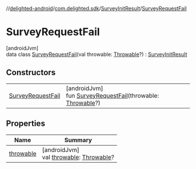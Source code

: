 //[delighted-android](../../../../index.md)/[com.delighted.sdk](../../index.md)/[SurveyInitResult](../index.md)/[SurveyRequestFail](index.md)

# SurveyRequestFail

[androidJvm]\
data class [SurveyRequestFail](index.md)(val throwable: [Throwable](https://kotlinlang.org/api/latest/jvm/stdlib/kotlin/-throwable/index.html)?) : [SurveyInitResult](../index.md)

## Constructors

| | |
|---|---|
| [SurveyRequestFail](-survey-request-fail.md) | [androidJvm]<br>fun [SurveyRequestFail](-survey-request-fail.md)(throwable: [Throwable](https://kotlinlang.org/api/latest/jvm/stdlib/kotlin/-throwable/index.html)?) |

## Properties

| Name | Summary |
|---|---|
| [throwable](throwable.md) | [androidJvm]<br>val [throwable](throwable.md): [Throwable](https://kotlinlang.org/api/latest/jvm/stdlib/kotlin/-throwable/index.html)? |
